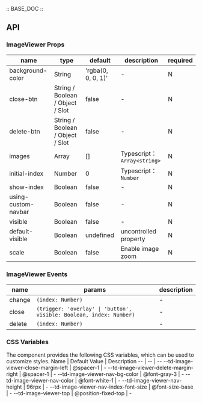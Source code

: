:: BASE_DOC ::

## API
### ImageViewer Props

name | type | default | description | required
-- | -- | -- | -- | --
background-color | String | 'rgba(0, 0, 0, 1)' | \- | N
close-btn | String / Boolean / Object / Slot | false | \- | N
delete-btn | String / Boolean / Object / Slot | false | \- | N
images | Array | [] | Typescript：`Array<string>` | N
initial-index | Number | 0 | Typescript：`Number` | N
show-index | Boolean | false | \- | N
using-custom-navbar | Boolean | false | \- | N
visible | Boolean | false | \- | N
default-visible | Boolean | undefined | uncontrolled property | N
scale | Boolean | false | Enable image zoom | N

### ImageViewer Events

name | params | description
-- | -- | --
change | `(index: Number)` | \-
close | `(trigger: 'overlay' \| 'button', visible: Boolean, index: Number)` | \-
delete | `(index: Number)` | \-


### CSS Variables
The component provides the following CSS variables, which can be used to customize styles.
Name | Default Value | Description 
-- | -- | --
--td-image-viewer-close-margin-left | @spacer-1 | - 
--td-image-viewer-delete-margin-right | @spacer-1 | - 
--td-image-viewer-nav-bg-color | @font-gray-3 | - 
--td-image-viewer-nav-color | @font-white-1 | - 
--td-image-viewer-nav-height | 96rpx | - 
--td-image-viewer-nav-index-font-size | @font-size-base | - 
--td-image-viewer-top | @position-fixed-top | - 
